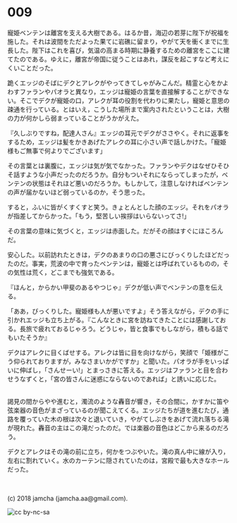 # 009

寵姫ベンテンは離宮を支える大樹である。はるか昔，海辺の若芽に陛下が祝福を施した。それは波間をただよった果てに岩礁に留まり，やがて天を衝くまでに生長した。陛下はこれを喜び，気温の高まる時期に静養するための離宮をここに建てたのである。ゆえに，離宮が帝国に従うことはあれ，謀反を起こすなど考えにくいことだった。  

跪くエッジのそばにデクとアレクがやってきてしゃがみこんだ。精霊と心をかよわすファランやパオラと異なり，エッジは寵姫の言葉を直接解することができない。そこでデクが寵姫の口，アレクが耳の役割を代わりに果たし，寵姫と意思の疎通を行っている。とはいえ，こうした場所まで案内されたということは，大樹の力が何かしら弱まっていることがうかがえた。  

『久しぶりですね，配達人さん』エッジの耳元でデクがささやく。それに返事をするため，エッジは髪をかきあげたアレクの耳に小さい声で話しかけた。「寵姫様もご無事で何よりでございます」  

その言葉とは裏腹に，エッジは気が気でなかった。ファランやデクはなぜひそひそ話すような小声だったのだろうか。自分もついそれにならってしまったが，ベンテンの状態はそれほど悪いのだろうか。もしかして，注意しなければベンテンの声が届かないほど弱っているのか，そう思った。  

すると，ふいに皆がくすくすと笑う。きょとんとした顔のエッジ。それをパオラが指差してからかった。「もう，堅苦しい挨拶はいらないってさ!」  

その言葉の意味に気づくと，エッジは赤面した。だがその顔はすぐにほころんだ。  

安心した。以前訪れたときは，デクのあまりの口の悪さにびっくりしたほどだったのだ。事実，荒波の中で育ったベンテンは，寵姫とは呼ばれているものの，その気性は荒く，どこまでも強気である。  

『ほんと，からかい甲斐のあるやつじゃ』デクが低い声でベンテンの意を伝える。  

「ああ，びっくりした。寵姫様も人が悪いですよ」そう答えながら，デクの手に引かれエッジも立ち上がる。『こんなときに宮を訪ねてきたことには感謝しておる。長旅で疲れておるじゃろう。どうじゃ，皆と食事でもしながら，積もる話でもいたそうか』  

デクはアレクに目くばせする。アレクは皆に目を向けながら，笑顔で「姫様がこう仰られておりますが，みなさまいかがですか」と聞いた。パオラが手をいっぱいに伸ばし，「さんせーい!」とまっさきに答える。エッジはファランと目を合わせうなずくと，「宮の皆さんに迷惑にならないのであれば」と誘いに応じた。  

<br>  
謁見の間からやや進むと，濁流のような轟音が響き，その合間に，かすかに笛や弦楽器の音色がまざっているのが聞こえてくる。エッジたちが道を進むたび，通路を覆っていた木の根は次々と退いていき，やがてしぶきをあげて流れ落ちる滝が現れた。轟音の主はこの滝だったのだ。では楽器の音色はどこから来るのだろう。  

デクとアレクはその滝の前に立ち，何かをつぶやいた。滝の真ん中に線が入り，左右に割れていく。水のカーテンに隠されていたのは，宮殿で最も大きなホールだった。  

<br>  
<br>  
(c) 2018 jamcha (jamcha.aa@gmail.com).  

![cc by-nc-sa](http://i.creativecommons.org/l/by-nc-sa/4.0/88x31.png)
